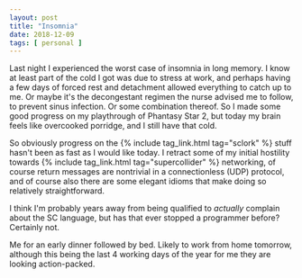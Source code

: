 ```yaml
---
layout: post
title: "Insomnia"
date: 2018-12-09
tags: [ personal ]
---
```


Last night I experienced the worst case of insomnia in long memory. I know at
least part of the cold I got was due to stress at work, and perhaps having a
few days of forced rest and detachment allowed everything to catch up to me.
Or maybe it's the decongestant regimen the nurse advised me to follow, to
prevent sinus infection. Or some combination thereof. So I made some good
progress on my playthrough of Phantasy Star 2, but today my brain feels like
overcooked porridge, and I still have that cold.

So obviously progress on the {% include tag_link.html tag="sclork" %} stuff
hasn't been as fast as I would like today. I retract some of my initial
hostility towards {% include tag_link.html tag="supercollider" %} networking,
of course return messages are nontrivial in a connectionless (UDP) protocol,
and of course also there are some elegant idioms that make doing so relatively
straightforward.

I think I'm probably years away from being qualified to *actually* complain
about the SC language, but has that ever stopped a programmer before? Certainly
not.

Me for an early dinner followed by bed. Likely to work from home tomorrow,
although this being the last 4 working days of the year for me they are looking
action-packed.

